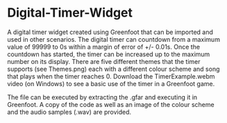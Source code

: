 # Digital-Timer-Widget
A digital timer widget created using Greenfoot that can be imported and used in other scenarios. The digital timer can countdown from a maximum value of 99999 to 0s within a margin of error of +/- 0.01s. Once the countdown has started, the timer can be increased up to the maximum number on its display. There are five different themes that the timer supports (see Themes.png) each with a different colour scheme and song that plays when the timer reaches 0. Download the TimerExample.webm video (on Windows) to see a basic use of the timer in a Greenfoot game.

The file can be executed by extracting the .gfar and executing it in Greenfoot. A copy of the code as well as an image of the colour scheme and the audio samples (.wav) are provided.
